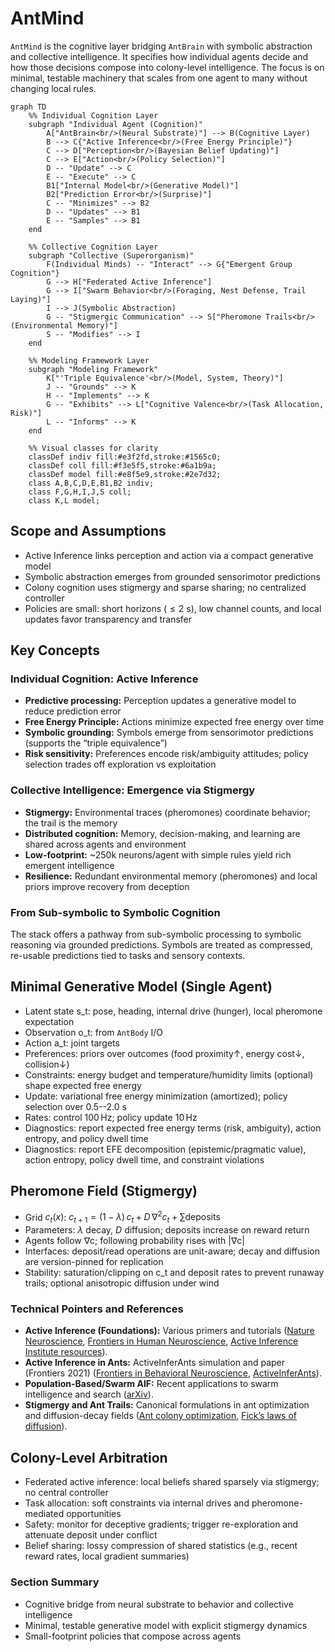 # AntMind

`AntMind` is the cognitive layer bridging `AntBrain` with symbolic abstraction and collective intelligence. It specifies how individual agents decide and how those decisions compose into colony-level intelligence. The focus is on minimal, testable machinery that scales from one agent to many without changing local rules.

```mermaid
graph TD
    %% Individual Cognition Layer
    subgraph "Individual Agent (Cognition)"
        A["AntBrain<br/>(Neural Substrate)"] --> B(Cognitive Layer)
        B --> C{"Active Inference<br/>(Free Energy Principle)"}
        C --> D["Perception<br/>(Bayesian Belief Updating)"]
        C --> E["Action<br/>(Policy Selection)"]
        D -- "Update" --> C
        E -- "Execute" --> C
        B1["Internal Model<br/>(Generative Model)"]
        B2["Prediction Error<br/>(Surprise)"]
        C -- "Minimizes" --> B2
        D -- "Updates" --> B1
        E -- "Samples" --> B1
    end

    %% Collective Cognition Layer
    subgraph "Collective (Superorganism)"
        F(Individual Minds) -- "Interact" --> G{"Emergent Group Cognition"}
        G --> H["Federated Active Inference"]
        G --> I["Swarm Behavior<br/>(Foraging, Nest Defense, Trail Laying)"]
        I --> J(Symbolic Abstraction)
        G -- "Stigmergic Communication" --> S["Pheromone Trails<br/>(Environmental Memory)"]
        S -- "Modifies" --> I
    end
    
    %% Modeling Framework Layer
    subgraph "Modeling Framework"
        K["'Triple Equivalence'<br/>(Model, System, Theory)"]
        J -- "Grounds" --> K
        H -- "Implements" --> K
        G -- "Exhibits" --> L["Cognitive Valence<br/>(Task Allocation, Risk)"]
        L -- "Informs" --> K
    end

    %% Visual classes for clarity
    classDef indiv fill:#e3f2fd,stroke:#1565c0;
    classDef coll fill:#f3e5f5,stroke:#6a1b9a;
    classDef model fill:#e8f5e9,stroke:#2e7d32;
    class A,B,C,D,E,B1,B2 indiv;
    class F,G,H,I,J,S coll;
    class K,L model;
```

## Scope and Assumptions

- Active Inference links perception and action via a compact generative model
- Symbolic abstraction emerges from grounded sensorimotor predictions
- Colony cognition uses stigmergy and sparse sharing; no centralized controller
- Policies are small: short horizons ($\le 2$ s), low channel counts, and local updates favor transparency and transfer

## Key Concepts

### Individual Cognition: Active Inference

- **Predictive processing:** Perception updates a generative model to reduce prediction error
- **Free Energy Principle:** Actions minimize expected free energy over time
- **Symbolic grounding:** Symbols emerge from sensorimotor predictions (supports the “triple equivalence”)
- **Risk sensitivity:** Preferences encode risk/ambiguity attitudes; policy selection trades off exploration vs exploitation

### Collective Intelligence: Emergence via Stigmergy

- **Stigmergy:** Environmental traces (pheromones) coordinate behavior; the trail is the memory
- **Distributed cognition:** Memory, decision-making, and learning are shared across agents and environment
- **Low-footprint:** ~250k neurons/agent with simple rules yield rich emergent intelligence
- **Resilience:** Redundant environmental memory (pheromones) and local priors improve recovery from deception

### From Sub-symbolic to Symbolic Cognition

The stack offers a pathway from sub-symbolic processing to symbolic reasoning via grounded predictions. Symbols are treated as compressed, re-usable predictions tied to tasks and sensory contexts.

## Minimal Generative Model (Single Agent)

- Latent state s_t: pose, heading, internal drive (hunger), local pheromone expectation
- Observation o_t: from `AntBody` I/O
- Action a_t: joint targets
- Preferences: priors over outcomes (food proximity↑, energy cost↓, collision↓)
- Constraints: energy budget and temperature/humidity limits (optional) shape expected free energy
- Update: variational free energy minimization (amortized); policy selection over 0.5--2.0 s
- Rates: control $100\,\mathrm{Hz}$; policy update $10\,\mathrm{Hz}$
- Diagnostics: report expected free energy terms (risk, ambiguity), action entropy, and policy dwell time
 - Diagnostics: report EFE decomposition (epistemic/pragmatic value), action entropy, policy dwell time, and constraint violations

## Pheromone Field (Stigmergy)

- Grid $c_t(x)$: $c_{t+1} = (1-\lambda)\,c_t + D\,\nabla^2 c_t + \sum \text{deposits}$
- Parameters: $\lambda$ decay, $D$ diffusion; deposits increase on reward return
- Agents follow $\nabla$c; following probability rises with |$\nabla$c|
- Interfaces: deposit/read operations are unit-aware; decay and diffusion are version-pinned for replication
 - Stability: saturation/clipping on c_t and deposit rates to prevent runaway trails; optional anisotropic diffusion under wind

### Technical Pointers and References

- **Active Inference (Foundations):** Various primers and tutorials ([Nature Neuroscience](https://www.nature.com/articles/nn.4137), [Frontiers in Human Neuroscience](https://www.frontiersin.org/articles/10.3389/fnhum.2017.00499/full), [Active Inference Institute resources](https://welcome.activeinference.institute/)).
- **Active Inference in Ants:** ActiveInferAnts simulation and paper (Frontiers 2021) ([Frontiers in Behavioral Neuroscience](https://www.frontiersin.org/articles/10.3389/fnbeh.2021.647732/full), [ActiveInferAnts](https://github.com/ActiveInferenceInstitute/ActiveInferAnts)).
- **Population-Based/Swarm AIF:** Recent applications to swarm intelligence and search ([arXiv](https://arxiv.org/abs/2408.09548)).
- **Stigmergy and Ant Trails:** Canonical formulations in ant optimization and diffusion-decay fields ([Ant colony optimization](https://en.wikipedia.org/wiki/Ant_colony_optimization_algorithms), [Fick’s laws of diffusion](https://en.wikipedia.org/wiki/Fick%27s_laws_of_diffusion)).

## Colony-Level Arbitration

- Federated active inference: local beliefs shared sparsely via stigmergy; no central controller
- Task allocation: soft constraints via internal drives and pheromone-mediated opportunities
- Safety: monitor for deceptive gradients; trigger re-exploration and attenuate deposit under conflict
 - Belief sharing: lossy compression of shared statistics (e.g., recent reward rates, local gradient summaries)

### Section Summary

- Cognitive bridge from neural substrate to behavior and collective intelligence
- Minimal, testable generative model with explicit stigmergy dynamics
- Small-footprint policies that compose across agents
